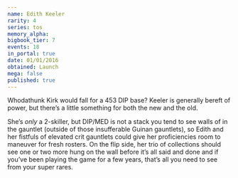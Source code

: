 ```yaml
---
name: Edith Keeler
rarity: 4
series: tos
memory_alpha:
bigbook_tier: 7
events: 18
in_portal: true
date: 01/01/2016
obtained: Launch
mega: false
published: true
---
```


Whodathunk Kirk would fall for a 453 DIP base? Keeler is generally bereft of power, but there’s a little something for both the new and the old. 

She’s *only* a 2-skiller, but DIP/MED is not a stack you tend to see walls of in the gauntlet (outside of those insufferable Guinan gauntlets), so Edith and her fistfuls of elevated crit gauntlets could give her proficiencies room to maneuver for fresh rosters. On the flip side, her trio of collections should see one or two more hung on the wall before it’s all said and done and if you’ve been playing the game for a few years, that’s all you need to see from your super rares.
